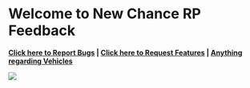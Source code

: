 # Welcome to New Chance RP Feedback

<p><strong><a href="https://github.com/New-Chance-RP/Feedback/issues/new?assignees=&labels=Bug&template=bug-reports.md&title=">Click here to Report Bugs</a> | <a href="https://github.com/New-Chance-RP/Feedback/issues/new?assignees=&labels=Feature+Request&template=feature-requests-.md&title=">Click here to Request Features</a> | <a href="https://github.com/New-Chance-RP/Feedback/issues/new?assignees=&labels=Vehicles&template=vehicle-related-requests-.md&title=">Anything regarding Vehicles</a></strong></p>
<img src="https://imgur.com/a/SSwuHTK">
